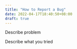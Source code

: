 ```yaml
---
title: "How to Report a Bug"
date: 2022-04-17T18:40:50+08:00
draft: true
---
```


Describe problem

Describe what you tried
